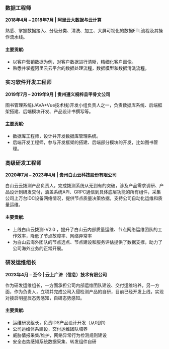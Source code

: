 ### **数据工程师**
**2018年4月 – 2018年7月 | 阿里云大数据与云计算**  

​     熟悉、掌握数据接入、分级分类、清洗、加工、大屏可视化的数据ETL流程及其操作流水线。

#### 主要贡献:  
- 以客户营销数据为例，对客户数据进行清晰，精细化客户画像。  
- 熟悉并掌握阿里云云平台的数据处理流程，数据模型和数据清洗流程。  

### **实习软件开发工程师**

**2019年7月 – 2019年9月 | 贵州遵义桐梓县甲骨文公司**  

​     图书管理系统(JAVA+Vue技术栈)开发小组负责人之一，负责数据库系统、后端框架搭建、后端模块开发、产品设计书撰写等。

#### 主要贡献:  

- 数据库工程师，设计并开发数据库管理系统。  
- 后端开发工程师，参与开发框架的搭建、后端部分模块的开发，比如图书管理。 

### 高级研发工程师

**2020年7月 – 2023年4月 | 贵州白山云科技股份有限公司**  

​     白山云云拨测产品负责人，完成拨测系统从无到有的突破，涉及产品需求调研、产品设计到研发交付，涵盖系统API、GRPC通信到具体底层功能的所有组件，采集公司上万台IDC设备网络情况，提供节点质量决策依据，支持公司自动化运维和质量运维。

#### 主要贡献:  

- 上线白山云拨测-V2.0 ，提升了白山云内部质量运维、节点网络运维团队的工作效率，降低了节点故障率、网络异常率
- 为白山云海外团队的节点选点、节点建设和服务评估提供了数据支撑，助力了公司海外业务的正常开展。

### 研发运维组长

**2023年4月 – 至今 | 云上广济（信息）技术有限公司**  

​     作为研发运维组长，一方面承担公司内部运维团队建设、交付运维培养，另一方面，作为负责人，立项并完成公司入侵检测产品的自研，目前已经开发上线，实现对接启明星辰态势感知，自研态势感知。

#### 主要贡献:  

- 运维研发组长，负责IDS产品设计开发（从0到1）  
- 公司运维体系建设，交付运维团队培养
- 威胁情报采集/维护，网络异常行为检测规则建设
- 安全态势感知系统数据采集、转发组件自研
